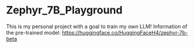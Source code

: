 # Zephyr_7B_Playground

This is my personal project with a goal to train my own LLM! Information of the pre-trained model: https://huggingface.co/HuggingFaceH4/zephyr-7b-beta
